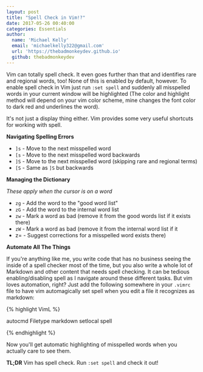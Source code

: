 ```yaml
---
layout: post
title: "Spell Check in Vim!?"
date: 2017-05-26 00:40:00
categories: Essentials
author:
  name: 'Michael Kelly'
  email: 'michaelkelly322@gmail.com'
  url: 'https://thebadmonkeydev.github.io'
  github: thebadmonkeydev
---
```


Vim can totally spell check. It even goes further than that and
identifies rare and regional words, too! None of this is enabled by default,
however. To enable spell check in Vim just run `:set spell` and suddenly
all misspelled words in your current window will be highlighted (The color and highlight method
will depend on your vim color scheme, mine changes the font color to
dark red and underlines the word).

It's not just a display thing either. Vim provides some very useful
shortcuts for working with spell.

**Navigating Spelling Errors**

- `]s` - Move to the next misspelled word
- `[s` - Move to the next misspelled word backwards
- `]S` - Move to the next misspelled word (skipping rare and regional terms)
- `[S` - Same as `]S` but backwards

**Managing the Dictionary**

_These apply when the cursor is on a word_

- `zg` - Add the word to the "good word list"
- `zG` - Add the word to the internal word list
- `zw` - Mark a word as bad (remove it from the good words list if it
exists there)
- `zW` - Mark a word as bad (remove it from the internal word list if it
-  z=  - Suggest corrections for a misspelled word
exists there)

**Automate All The Things**

If you're anything like me, you write code that has no business seeing
the inside of a spell checker most of the time, but you also write a
whole lot of Markdown and other content that needs spell checking. It
can be tedious enabling/disabling spell as I navigate around these
different tasks. But vim loves automation, right? Just add the following somewhere in your
`.vimrc` file to have vim automagically set spell when you edit a file
it recognizes as markdown:

{% highlight VimL %}

autocmd Filetype markdown setlocal spell

{% endhighlight %}

Now you'll get automatic highlighting of misspelled words when you
actually care to see them.

**TL;DR** Vim has spell check. Run `:set spell` and check it out!
